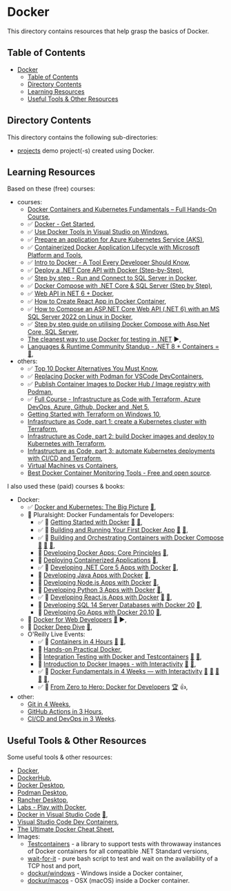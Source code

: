 # Docker

This directory contains resources that help grasp the basics of Docker.

## Table of Contents

- [Docker](#docker)
  - [Table of Contents](#table-of-contents)
  - [Directory Contents](#directory-contents)
  - [Learning Resources](#learning-resources)
  - [Useful Tools \& Other Resources](#useful-tools--other-resources)

## Directory Contents

This directory contains the following sub-directories:

- [projects](projects/) demo project(-s) created using Docker.

## Learning Resources

Based on these (free) courses:

- courses:
  - [Docker Containers and Kubernetes Fundamentals – Full Hands-On Course](https://youtu.be/kTp5xUtcalw?si=138s3imH6cmRn0Jg),
  - ✅ [Docker - Get Started](https://docs.docker.com/get-started/),
  - ✅ [Use Docker Tools in Visual Studio on Windows](https://learn.microsoft.com/en-us/dotnet/architecture/containerized-lifecycle/design-develop-containerized-apps/visual-studio-tools-for-docker),
  - ✅ [Prepare an application for Azure Kubernetes Service (AKS)](https://learn.microsoft.com/en-us/azure/aks/tutorial-kubernetes-prepare-app),
  - ✅ [Containerized Docker Application Lifecycle with Microsoft Platform and Tools](https://learn.microsoft.com/en-us/dotnet/architecture/containerized-lifecycle/),
  - ✅ [Intro to Docker - A Tool Every Developer Should Know](https://youtu.be/WcQ3-M4-jik),
  - ✅ [Deploy a .NET Core API with Docker (Step-by-Step)](https://youtu.be/f0lMGPB10bM),
  - ✅ [Step by step - Run and Connect to SQL Server in Docker](https://youtu.be/SJAl3vOX05M),
  - ✅ [Docker Compose with .NET Core & SQL Server (Step by Step)](https://youtu.be/4V7CwC_4oss),
  - ✅ [Web API in NET 6 + Docker](https://dev.to/berviantoleo/web-api-in-net-6-docker-41d5),
  - ✅ [How to Create React App in Docker Container](https://frontendguruji.com/blog/how-to-create-react-app-in-docker-container/),
  - ✅ [How to Compose an ASP.NET Core Web API (.NET 6) with an MS SQL Server 2022 on Linux in Docker](https://blog.christian-schou.dk/dockerize-net-core-web-api-with-ms-sql-server/),
  - ✅ [Step by step guide on utilising Docker Compose with Asp.Net Core, SQL Server](https://youtu.be/zrzdRINyYdM),
  - [The cleanest way to use Docker for testing in .NET](https://youtu.be/8IRNC7qZBmk) :arrow_forward:,
  - [Languages & Runtime Community Standup - .NET 8 + Containers = 💖](https://www.youtube.com/live/fMtQMYc_HlQ?si=eeaQL6mS9c9kfxS2),
- others:
  - ✅ [Top 10 Docker Alternatives You Must Know](https://www.knowledgehut.com/blog/devops/docker-alternatives),
  - ✅ [Replacing Docker with Podman for VSCode DevContainers](https://blog.lifeishao.com/2021/12/30/replacing-docker-with-podman-for-your-vscode-devcontainers/),
  - ✅ [Publish Container Images to Docker Hub / Image registry with Podman](https://computingforgeeks.com/how-to-publish-docker-image-to-docker-hub-with-podman/),
  - ✅ [Full Course - Infrastructure as Code with Terraform, Azure DevOps, Azure, Github, Docker and .Net 5](https://youtu.be/q4xNBqvD1uU),
  - [Getting Started with Terraform on Windows 10](https://thomgreene.com/post/2020/2020-06-15-terraform-getting-started-windows/),
  - [Infrastructure as Code, part 1: create a Kubernetes cluster with Terraform](https://circleci.com/blog/learn-iac-part1/),
  - [Infrastructure as Code, part 2: build Docker images and deploy to Kubernetes with Terraform](https://circleci.com/blog/learn-iac-part02/),
  - [Infrastructure as Code, part 3: automate Kubernetes deployments with CI/CD and Terraform](https://circleci.com/blog/learn-iac-part3/),
  - [Virtual Machines vs Containers](https://youtu.be/eyNBf1sqdBQ),
  - [Best Docker Container Monitoring Tools - Free and open source](https://youtu.be/zxAmqY63eJE).

I also used these (paid) courses & books:

- Docker:
  - ✅ [Docker and Kubernetes: The Big Picture](https://app.pluralsight.com/library/courses/docker-kubernetes-big-picture/table-of-contents) [:file_folder:](https://app.pluralsight.com/library/courses/docker-kubernetes-big-picture/exercise-files),
  - 🎥 Pluralsight: Docker Fundamentals for Developers:
    - ✅ 🎥 [Getting Started with Docker](https://app.pluralsight.com/library/courses/docker-getting-started-2023/table-of-contents) [:file_folder:](https://app.pluralsight.com/library/courses/docker-getting-started-2023/exercise-files) [:file_folder:](https://github.com/nigelpoulton/gsd),
    - ✅ 🎥 [Building and Running Your First Docker App](https://app.pluralsight.com/library/courses/docker-building-running-first-app/table-of-contents) [:file_folder:](https://app.pluralsight.com/library/courses/docker-building-running-first-app/exercise-files) [:file_folder:](https://github.com/DanWahlin/NodeExpressMongoDBDockerApp),
    - ✅ 🎥 [Building and Orchestrating Containers with Docker Compose](https://app.pluralsight.com/library/courses/docker-compose-building-orchestrating-containers/table-of-contents) [:file_folder:](https://app.pluralsight.com/library/courses/docker-compose-building-orchestrating-containers/exercise-files) [:file_folder:](https://github.com/DanWahlin/NodeExpressMongoDBDockerApp) [:file_folder:](https://github.com/DanWahlin/CodeWithDanDockerServices),
    - 🎥 [Developing Docker Apps: Core Principles](https://app.pluralsight.com/library/courses/docker-apps-developing-core-principles-2023/table-of-contents) [:file_folder:](https://app.pluralsight.com/library/courses/docker-apps-developing-core-principles-2023/exercise-files),
    - 🎥 [Deploying Containerized Applications](https://app.pluralsight.com/library/courses/deploying-containerized-applications/table-of-contents) [:file_folder:](https://app.pluralsight.com/library/courses/deploying-containerized-applications/exercise-files),
    - ✅ 🎥 [Developing .NET Core 5 Apps with Docker](https://app.pluralsight.com/library/courses/docker-dot-net-core-apps-developing/table-of-contents) [:file_folder:](https://app.pluralsight.com/library/courses/docker-dot-net-core-apps-developing/exercise-files),
    - 🎥 [Developing Java Apps with Docker](https://app.pluralsight.com/library/courses/java-apps-docker-developing-2023/table-of-contents) [:file_folder:](https://app.pluralsight.com/library/courses/java-apps-docker-developing-2023/exercise-files),
    - 🎥 [Developing Node.js Apps with Docker](https://app.pluralsight.com/library/courses/nodejs-docker-developing-apps/table-of-contents) [:file_folder:](https://app.pluralsight.com/library/courses/nodejs-docker-developing-apps/exercise-files),
    - 🎥 [Developing Python 3 Apps with Docker](https://app.pluralsight.com/library/courses/python-apps-docker-developing/table-of-contents) [:file_folder:](https://app.pluralsight.com/library/courses/python-apps-docker-developing/exercise-files),
    - ✅ 🎥 [Developing React.js Apps with Docker](https://app.pluralsight.com/library/courses/reactjs-apps-docker-developing/table-of-contents) [:file_folder:](https://app.pluralsight.com/library/courses/reactjs-apps-docker-developing/exercise-files) [:file_folder:](https://github.com/saravanan75/docker_react),
    - 🎥 [Developing SQL 14 Server Databases with Docker 20](https://app.pluralsight.com/library/courses/sql-server-databases-docker-developing/table-of-contents) [:file_folder:](https://app.pluralsight.com/library/courses/sql-server-databases-docker-developing/exercise-files),
    - 🎥 [Developing Go Apps with Docker 20.10](https://app.pluralsight.com/library/courses/docker-developing-go-apps/table-of-contents) [:file_folder:](https://app.pluralsight.com/library/courses/docker-developing-go-apps/exercise-files),
  - 🎥 [Docker for Web Developers](https://app.pluralsight.com/library/courses/docker-web-development/table-of-contents) [:file_folder:](https://app.pluralsight.com/library/courses/docker-web-developers/exercise-files) :arrow_forward:,
  - 🎥 [Docker Deep Dive](https://app.pluralsight.com/library/courses/docker-deep-dive-update/table-of-contents) [:file_folder:](https://app.pluralsight.com/library/courses/docker-deep-dive-update/exercise-files),
  - O'Reilly Live Events:
    - ✅ 🎥 [Containers in 4 Hours](https://learning.oreilly.com/live-events/containers-in-4-hours/0636920239529/) [:file_folder:](https://on24static.akamaized.net/event/41/29/94/5/rt/1/documents/resourceList1688575690311/containers725231688575689731.pdf) [:file_folder:](https://github.com/sandervanvugt/containers),
    - 🎥 [Hands-on Practical Docker](https://learning.oreilly.com/live-events/hands-on-practical-docker/0636920201922/),
    - 🎥 [Integration Testing with Docker and Testcontainers](https://learning.oreilly.com/live-events/integration-testing-with-docker-and-testcontainers/0636920063105/) [:file_folder:](https://on24static.akamaized.net/event/42/35/66/7/rt/1/documents/resourceList1689021806698/slides.pdf) [:file_folder:](https://github.com/bmuschko/testcontainers-integration-testing),
    - 🎥 [Introduction to Docker Images - with Interactivity](https://learning.oreilly.com/live-events/introduction-to-docker-imageswith-interactivity/0636920255161/) [:file_folder:](https://on24static.akamaized.net/event/42/35/67/1/rt/1/documents/resourceList1689297753939/classdockerimages1689297751782.pdf) [:file_folder:](https://gist.github.com/spkane/a15467f50545483282496624629bc62e),
    - ✅ 🎥 [Docker Fundamentals in 4 Weeks — with Interactivity](https://learning.oreilly.com/live-events/docker-fundamentals-in-4-weekswith-interactivity/0636920061161/0636920091841/) [:file_folder:](https://on24static.akamaized.net/event/42/73/13/8/rt/1/documents/resourceList1693925243918/studentsetup1683066899581.pdf) [:file_folder:](https://on24static.akamaized.net/event/42/73/13/7/rt/1/documents/resourceList1693070416012/classdocker4weeksday11693070413884.pdf) [:file_folder:](https://on24static.akamaized.net/event/42/73/13/8/rt/1/documents/resourceList1693924885224/classdocker4weeksday21693924884110.pdf) [:file_folder:](https://gist.github.com/spkane/686ae98467a840d73cd3e181da9b1194) [:file_folder:](https://learning.oreilly.com/scenarios/devops-tools-sandbox/9781098126469/),
    - ✅ 🎥 [From Zero to Hero: Docker for Developers](https://dometrain.com/course/from-zero-to-hero-docker/) [:trophy:](https://courses.dometrain.com/certificates/1il0gtsqu0) :+1:,
- other:
  - [Git in 4 Weeks](https://learning.oreilly.com/live-events/git-in-4-weeks/0636920057275/0636920094825/),
  - [GitHub Actions in 3 Hours](https://learning.oreilly.com/live-events/github-actions-in-3-hours/0636920093155/0636920093154/),
  - [CI/CD and DevOps in 3 Weeks](https://learning.oreilly.com/live-events/cicd-and-devops-in-3-weeks/0636920072763/).

## Useful Tools & Other Resources

Some useful tools & other resources:

- [Docker](https://www.docker.com/),
- [DockerHub](https://hub.docker.com/),
- [Docker Desktop](https://www.docker.com/products/docker-desktop/),
- [Podman Desktop](https://podman-desktop.io/),
- [Rancher Desktop](https://rancherdesktop.io/),
- [Labs - Play with Docker](https://labs.play-with-docker.com/),
- [Docker in Visual Studio Code](https://code.visualstudio.com/docs/containers/overview) [:file_folder:](https://marketplace.visualstudio.com/items?itemName=ms-azuretools.vscode-docker),
- [Visual Studio Code Dev Containers](https://code.visualstudio.com/docs/devcontainers/create-dev-container),
- [The Ultimate Docker Cheat Sheet](https://dockerlabs.collabnix.com/docker/cheatsheet/),
- Images:
  - [Testcontainers](https://github.com/testcontainers/testcontainers-dotnet) - a library to support tests with throwaway instances of Docker containers for all compatible .NET Standard versions,
  - [wait-for-it](https://github.com/vishnubob/wait-for-it) - pure bash script to test and wait on the availability of a TCP host and port,
  - [dockur/windows](https://github.com/dockur/windows) - Windows inside a Docker container,
  - [dockur/macos](https://github.com/dockur/macos) - OSX (macOS) inside a Docker container.
